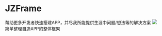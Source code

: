 # JZFrame  
帮助更多开发者快速搭建APP，并尽我所能提供生涯中问题/想法等的解决方案
[![](https://jitpack.io/v/Mr-Bian/JZFrame.svg)](https://jitpack.io/#Mr-Bian/JZFrame)
简单整理自造APP的整体框架

